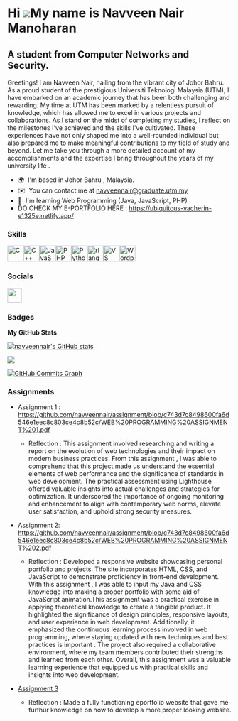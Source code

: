 Hi ![](https://user-images.githubusercontent.com/18350557/176309783-0785949b-9127-417c-8b55-ab5a4333674e.gif)My name is Navveen Nair Manoharan
==============================================================================================================================================

A student from Computer Networks and Security.
----------------------------------------------

Greetings! I am Navveen Nair, hailing from the vibrant city of Johor Bahru. As a proud student of the prestigious Universiti Teknologi Malaysia (UTM), I have embarked on an academic journey that has been both challenging and rewarding. My time at UTM has been marked by a relentless pursuit of knowledge, which has allowed me to excel in various projects and collaborations. As I stand on the midst of completing my studies, I reflect on the milestones I've achieved and the skills I've cultivated. These experiences have not only shaped me into a well-rounded individual but also prepared me to make meaningful contributions to my field of study and beyond. Let me take you through a more detailed account of my accomplishments and the expertise I bring throughout the years of my university life .

*   🌍  I'm based in Johor Bahru , Malaysia.
*   ✉️  You can contact me at [navveennair@graduate.utm.my](mailto:navveennair@graduate.utm.my)
*   🧠  I'm learning Web Programming (Java, JavaScript, PHP)
*   DO CHECK MY E-PORTFOLIO HERE : https://ubiquitous-vacherin-e1325e.netlify.app/

### Skills


<p align="left">
<a href="https://docs.microsoft.com/en-us/cpp/?view=msvc-170" target="_blank" rel="noreferrer"><img src="https://raw.githubusercontent.com/danielcranney/readme-generator/main/public/icons/skills/c-colored.svg" width="36" height="36" alt="C" /></a><a href="https://docs.microsoft.com/en-us/cpp/?view=msvc-170" target="_blank" rel="noreferrer"><img src="https://raw.githubusercontent.com/danielcranney/readme-generator/main/public/icons/skills/cplusplus-colored.svg" width="36" height="36" alt="C++" /></a><a href="https://developer.mozilla.org/en-US/docs/Web/JavaScript" target="_blank" rel="noreferrer"><img src="https://raw.githubusercontent.com/danielcranney/readme-generator/main/public/icons/skills/javascript-colored.svg" width="36" height="36" alt="JavaScript" /></a><a href="https://www.php.net/" target="_blank" rel="noreferrer"><img src="https://raw.githubusercontent.com/danielcranney/readme-generator/main/public/icons/skills/php-colored.svg" width="36" height="36" alt="PHP" /></a><a href="https://www.python.org/" target="_blank" rel="noreferrer"><img src="https://raw.githubusercontent.com/danielcranney/readme-generator/main/public/icons/skills/python-colored.svg" width="36" height="36" alt="Python" /></a><a href="https://www.r-project.org/" target="_blank" rel="noreferrer"><img src="https://raw.githubusercontent.com/danielcranney/readme-generator/main/public/icons/skills/rlang-colored.svg" width="36" height="36" alt="rlang" /></a><a href="https://code.visualstudio.com/" target="_blank" rel="noreferrer"><img src="https://raw.githubusercontent.com/danielcranney/readme-generator/main/public/icons/skills/visualstudiocode.svg" width="36" height="36" alt="VS Code" /></a><a href="https://wordpress.com" target="_blank" rel="noreferrer"><img src="https://raw.githubusercontent.com/danielcranney/readme-generator/main/public/icons/skills/wordpress-colored.svg" width="36" height="36" alt="Wordpress" /></a>
</p>


### Socials

<p align="left"> <a href="https://www.github.com/navveennair" target="_blank" rel="noreferrer"> <picture> <source media="(prefers-color-scheme: dark)" srcset="https://raw.githubusercontent.com/danielcranney/readme-generator/main/public/icons/socials/github-dark.svg" /> <source media="(prefers-color-scheme: light)" srcset="https://raw.githubusercontent.com/danielcranney/readme-generator/main/public/icons/socials/github.svg" /> <img src="https://raw.githubusercontent.com/danielcranney/readme-generator/main/public/icons/socials/github.svg" width="32" height="32" /> </picture> </a></p>

### Badges

<b>My GitHub Stats</b>

<a href="http://www.github.com/navveennair"><img src="https://github-readme-stats.vercel.app/api?username=navveennair&show_icons=true&hide=&count_private=true&title_color=0891b2&text_color=ffffff&icon_color=0891b2&bg_color=1c1917&hide_border=true&show_icons=true" alt="navveennair's GitHub stats" /></a>

<a href="http://www.github.com/navveennair"><img src="https://github-readme-streak-stats.herokuapp.com/?user=navveennair&stroke=ffffff&background=1c1917&ring=0891b2&fire=0891b2&currStreakNum=ffffff&currStreakLabel=0891b2&sideNums=ffffff&sideLabels=ffffff&dates=ffffff&hide_border=true" /></a>

<a href="http://www.github.com/navveennair"><img src="https://github-readme-activity-graph.cyclic.app/graph?username=navveennair&bg_color=1c1917&color=ffffff&line=0891b2&point=ffffff&area_color=1c1917&area=true&hide_border=true&custom_title=GitHub%20Commits%20Graph" alt="GitHub Commits Graph" /></a>

### Assignments 
- Assignment 1 : https://github.com/navveennair/assignment/blob/c743d7c8498600fa6d546e1eec8c803ce4c8b52c/WEB%20PROGRAMMING%20ASSIGNMENT%201.pdf
  - Reflection : This assignment involved researching and writing a report on the evolution of web technologies and their impact on modern business practices.
From this assignment , I was able to comprehend that this project made us understand the essential elements of web performance and the significance of standards in web development. The practical assessment using Lighthouse offered valuable insights into actual challenges and strategies for optimization. It underscored the importance of ongoing monitoring and enhancement to align with contemporary web norms, elevate user satisfaction, and uphold strong security measures.

- Assignment 2: https://github.com/navveennair/assignment/blob/c743d7c8498600fa6d546e1eec8c803ce4c8b52c/WEB%20PROGRAMMING%20ASSIGNMENT%202.pdf
  - Reflection : Developed a responsive website showcasing personal portfolio and projects. The site incorporates HTML, CSS, and JavaScript to demonstrate proficiency in front-end development.
With this assignment , I was able to input my Java and CSS knowledge into making a proper portfolio with some aid of JavaScript animation.This assignment was a practical exercise in applying theoretical knowledge to create a tangible product. It highlighted the significance of design principles, responsive layouts, and user experience in web development. Additionally, it emphasized the continuous learning process involved in web programming, where staying updated with new techniques and best practices is important . The project also required a collaborative environment, where my team members contributed their strengths and learned from each other. Overall, this assignment was a valuable learning experience that equipped us with practical skills and insights into web development.

- [Assignment 3](https://6673e7aa7ffbc4192be237e7--rococo-macaron-8fbe2e.netlify.app/)
  - Reflection : Made a fully functioning eportfolio website that gave me furthur knowledge on how to develop a more proper looking website.
                   
                    
    
